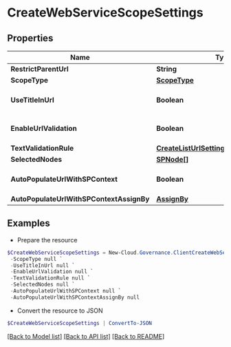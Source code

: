 # CreateWebServiceScopeSettings
## Properties

Name | Type | Description | Notes
------------ | ------------- | ------------- | -------------
**RestrictParentUrl** | **String** |  | [optional] 
**ScopeType** | [**ScopeType**](ScopeType.md) |  | [optional] 
**UseTitleInUrl** | **Boolean** |  | [optional] [default to $false]
**EnableUrlValidation** | **Boolean** |  | [optional] [default to $false]
**TextValidationRule** | [**CreateListUrlSettingsTextValidationRule**](CreateListUrlSettingsTextValidationRule.md) |  | [optional] 
**SelectedNodes** | [**SPNode[]**](SPNode.md) |  | [optional] 
**AutoPopulateUrlWithSPContext** | **Boolean** |  | [optional] [default to $false]
**AutoPopulateUrlWithSPContextAssignBy** | [**AssignBy**](AssignBy.md) |  | [optional] 

## Examples

- Prepare the resource
```powershell
$CreateWebServiceScopeSettings = New-Cloud.Governance.ClientCreateWebServiceScopeSettings  -RestrictParentUrl null `
 -ScopeType null `
 -UseTitleInUrl null `
 -EnableUrlValidation null `
 -TextValidationRule null `
 -SelectedNodes null `
 -AutoPopulateUrlWithSPContext null `
 -AutoPopulateUrlWithSPContextAssignBy null
```

- Convert the resource to JSON
```powershell
$CreateWebServiceScopeSettings | ConvertTo-JSON
```

[[Back to Model list]](../README.md#documentation-for-models) [[Back to API list]](../README.md#documentation-for-api-endpoints) [[Back to README]](../README.md)


